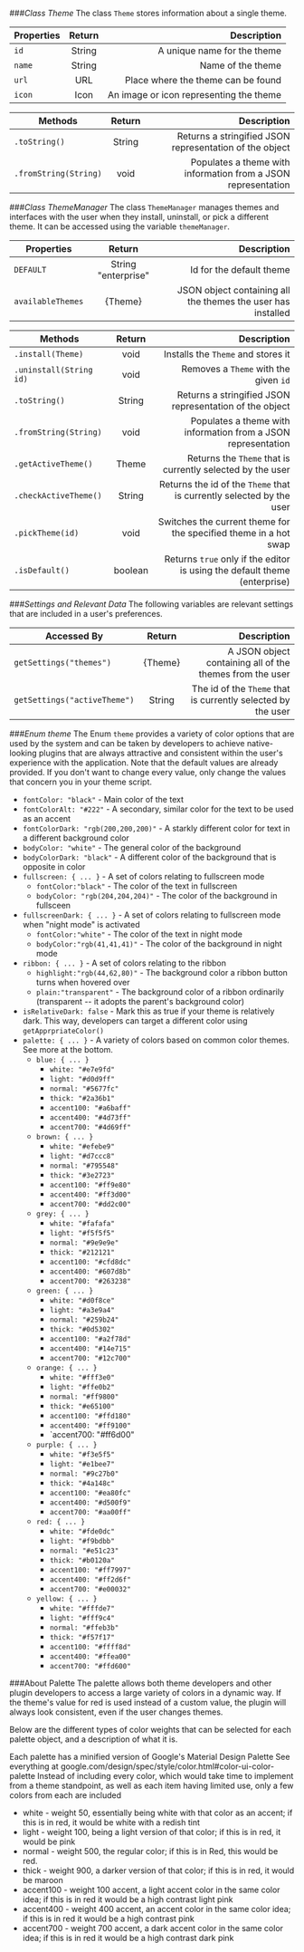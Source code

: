 
###*Class Theme*
The class `Theme` stores information about a single theme.

| Properties   | Return  | Description                                 |
| ----------   | :-----: | ------------------------------------------: |  
| `id  `       | String  | A unique name for the theme            |
| `name  `     | String  | Name of the theme                      |
| `url`        | URL     | Place where the theme can be found             | 
| `icon    `   | Icon    | An image or icon representing the theme|

| Methods    | Return  | Description                                                       |
| ---------- | :-----: | ----------------------------------------------------------------: |
| `.toString()` | String    | Returns a stringified JSON representation of the object                    |
| `.fromString(String)`   | void    | Populates a theme with information from a JSON representation |

###*Class ThemeManager*
The class `ThemeManager` manages themes and interfaces with the user when they install, uninstall, or pick a different theme. It can be accessed using the variable `themeManager`.

| Properties   | Return  | Description                                 |
| ----------   | :-----: | ------------------------------------------: |  
| `DEFAULT`     | String "enterprise" | Id for the default theme      |
| `availableThemes`        | {Theme}     | JSON object containing all the themes the user has installed                | 

| Methods    | Return  | Description                                                       |
| ---------- | :-----: | ----------------------------------------------------------------: |
| `.install(Theme)` | void    | Installs the `Theme` and stores it                  |
| `.uninstall(String id)`   | void    | Removes a `Theme` with the given `id` |
| `.toString()` | String    | Returns a stringified JSON representation of the object                    |
| `.fromString(String)`   | void    | Populates a theme with information from a JSON representation |
| `.getActiveTheme()`   | Theme    | Returns the `Theme` that is currently selected by the user |
| `.checkActiveTheme()`   | String    | Returns the id of the `Theme` that is currently selected by the user |
| `.pickTheme(id)`   | void    | Switches the current theme for the specified theme in a hot swap |
| `.isDefault()`   | boolean | Returns `true` only if the editor is using the default theme (enterprise) |


###*Settings and Relevant Data*
The following variables are relevant settings that are included in a user's preferences.

| Accessed By    | Return  | Description                                                       |
| ---------- | :-----: | ----------------------------------------------------------------: |
| `getSettings("themes")` | {Theme}    | A JSON object containing all of the themes from the user             |
| `getSettings("activeTheme")` | String    | The id of the `Theme` that is currently selected by the user |


###*Enum theme*
The Enum `theme` provides a variety of color options that are used by the system and can be taken by developers to achieve native-looking plugins that are always attractive and consistent within the user's experience with the application.
Note that the default values are already provided. If you don't want to change every value, only change the values that concern you in your theme script.

* `fontColor: "black"` - Main color of the text
* `fontColorAlt: "#222"` - A secondary, similar color for the text to be used as an accent
* `fontColorDark: "rgb(200,200,200)"` - A starkly different color for text in a different background color
* `bodyColor: "white"` - The general color of the background
* `bodyColorDark: "black"` - A different color of the background that is opposite in color
* `fullscreen: { ... }` - A set of colors relating to fullscreen mode
    * `fontColor:"black"` - The color of the text in fullscreen
    * `bodyColor: "rgb(204,204,204)"` - The color of the background in fullsceen
* `fullscreenDark: { ... }` - A set of colors relating to fullscreen mode when "night mode" is activated
    * `fontColor:"white"` - The color of the text in night mode
    * `bodyColor:"rgb(41,41,41)"` - The color of the background in night mode
* `ribbon: { ... }` - A set of colors relating to the ribbon
    * `highlight:"rgb(44,62,80)"` - The background color a ribbon button turns when hovered over
    * `plain:"transparent"` - The background color of a ribbon ordinarily (transparent -- it adopts the parent's background color)
* `isRelativeDark: false` - Mark this as true if your theme is relatively dark. This way, developers can target a different color using `getApprpriateColor()`
* `palette: { ... }` - A variety of colors based on common color themes. See more at the bottom.
    * `blue: { ... }`
        * `white: "#e7e9fd"`
        * `light: "#d0d9ff"`
        * `normal: "#5677fc"`
        * `thick: "#2a36b1"`
        * `accent100: "#a6baff"`
        * `accent400: "#4d73ff"`
        * `accent700: "#4d69ff"`
    * `brown: { ... }`
        * `white: "#efebe9"`
        * `light: "#d7ccc8"`
        * `normal: "#795548"`
        * `thick: "#3e2723"`
        * `accent100: "#ff9e80"`
        * `accent400: "#ff3d00"`
        * `accent700: "#dd2c00"`
    * `grey: { ... }`
        * `white: "#fafafa"`
        * `light: "#f5f5f5"`
        * `normal: "#9e9e9e"`
        * `thick: "#212121"`
        * `accent100: "#cfd8dc"`
        * `accent400: "#607d8b"`
        * `accent700: "#263238"`
    * `green: { ... }`
        * `white: "#d0f8ce"`
        * `light: "#a3e9a4"`
        * `normal: "#259b24"`
        * `thick: "#0d5302"`
        * `accent100: "#a2f78d"`
        * `accent400: "#14e715"`
        * `accent700: "#12c700"`
    * `orange: { ... }`
        * `white: "#fff3e0"`
        * `light: "#ffe0b2"`
        * `normal: "#ff9800"`
        * `thick: "#e65100"`
        * `accent100: "#ffd180"`
        * `accent400: "#ff9100"`
        * `accent700: "#ff6d00"
    * `purple: { ... }`
        * `white: "#f3e5f5"`
        * `light: "#e1bee7"`
        * `normal: "#9c27b0"`
        * `thick: "#4a148c"`
        * `accent100: "#ea80fc"`
        * `accent400: "#d500f9"`
        * `accent700: "#aa00ff"`
    * `red: { ... }`
        * `white: "#fde0dc"`
        * `light: "#f9bdbb"`
        * `normal: "#e51c23"`
        * `thick: "#b0120a"`
        * `accent100: "#ff7997"`
        * `accent400: "#ff2d6f"`
        * `accent700: "#e00032"`
    * `yellow: { ... }`
        * `white: "#fffde7"`
        * `light: "#fff9c4"`
        * `normal: "#ffeb3b"`
        * `thick: "#f57f17"`
        * `accent100: "#ffff8d"`
        * `accent400: "#ffea00"`
        * `accent700: "#ffd600"`

###About Palette
The palette allows both theme developers and other plugin developers to access a large variety of colors in a dynamic way. If the theme's value for red is used instead of a custom value, the plugin will always look consistent, even if the user changes themes. 

Below are the different types of color weights that can be selected for each palette object, and a description of what it is.

Each palette has a minified version of Google's Material Design Palette
See everything at google.com/design/spec/style/color.html#color-ui-color-palette
Instead of including every color, which would take time to implement from a theme standpoint, as well as each item having limited use, only a few colors from each are included

* white - weight 50,   essentially being white with that color as an accent; if this is in red, it would be white with a redish tint
* light - weight 100,  being a light version of that color; if this is in red, it would be pink
* normal - weight 500, the regular color; if this is in Red, this would be red.
* thick - weight 900, a darker version of that color; if this is in red, it would be maroon
* accent100 - weight 100 accent, a light accent color in the same color idea; if this is in red it would be a high contrast light pink
* accent400 - weight 400 accent, an accent color in the same color idea; if this is in red it would be a high contrast pink
* accent700 - weight 700 accent, a dark accent color in the same color idea; if this is in red it would be a high contrast dark pink 